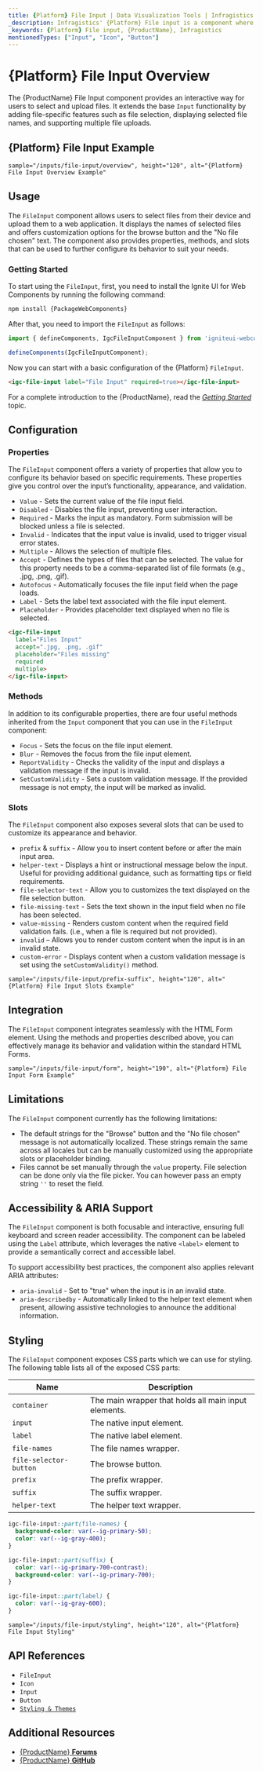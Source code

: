 ```yaml
---
title: {Platform} File Input | Data Visualization Tools | Infragistics
_description: Infragistics' {Platform} File input is a component where the user can select and upload files. Improve your application with {ProductName}!
_keywords: {Platform} File input, {ProductName}, Infragistics
mentionedTypes: ["Input", "Icon", "Button"]
---
```

# {Platform} File Input Overview

The {ProductName} File Input component provides an interactive way for users to select and upload files. It extends the base `Input` functionality by adding file-specific features such as file selection, displaying selected file names, and supporting multiple file uploads.

## {Platform} File Input Example

<div class="divider--half"></div>

`sample="/inputs/file-input/overview", height="120", alt="{Platform} File Input Overview Example"`

## Usage

The `FileInput` component allows users to select files from their device and upload them to a web application. It displays the names of selected files and offers customization options for the browse button and the "No file chosen" text. The component also provides properties, methods, and slots that can be used to further configure its behavior to suit your needs.

### Getting Started

<!-- WebComponents -->

To start using the `FileInput`, first, you need to install the Ignite UI for Web Components by running the following command:

```cmd
npm install {PackageWebComponents}
```

After that, you need to import the `FileInput` as follows:

```ts
import { defineComponents, IgcFileInputComponent } from 'igniteui-webcomponents';

defineComponents(IgcFileInputComponent);
```

<!-- end: WebComponents -->

Now you can start with a basic configuration of the {Platform} `FileInput`.

```html
<igc-file-input label="File Input" required=true></igc-file-input>
```

For a complete introduction to the {ProductName}, read the [*Getting Started*](../general-getting-started.md) topic.

## Configuration

### Properties

The `FileInput` component offers a variety of properties that allow you to configure its behavior based on specific requirements. These properties give you control over the input’s functionality, appearance, and validation.

* `Value` - Sets the current value of the file input field.
* `Disabled` - Disables the file input, preventing user interaction.
* `Required` - Marks the input as mandatory. Form submission will be blocked unless a file is selected.
* `Invalid` - Indicates that the input value is invalid, used to trigger visual error states.
* `Multiple` - Allows the selection of multiple files.
* `Accept` - Defines the types of files that can be selected. The value for this property needs to be a comma-separated list of file formats (e.g., .jpg, .png, .gif).
* `Autofocus` - Automatically focuses the file input field when the page loads.
* `Label` - Sets the label text associated with the file input element.
* `Placeholder` - Provides placeholder text displayed when no file is selected.

```html
<igc-file-input 
  label="Files Input" 
  accept=".jpg, .png, .gif"
  placeholder="Files missing"
  required
  multiple>
</igc-file-input>
```

### Methods 

In addition to its configurable properties, there are four useful methods inherited from the `Input` component that you can use in the `FileInput` component: 

* `Focus` - Sets the focus on the file input element.
* `Blur` - Removes the focus from the file input element.
* `ReportValidity` - Checks the validity of the input and displays a validation message if the input is invalid.
* `SetCustomValidity` - Sets a custom validation message. If the provided message is not empty, the input will be marked as invalid.

### Slots

The `FileInput` component also exposes several slots that can be used to customize its appearance and behavior.

* `prefix` & `suffix` - Allow you to insert content before or after the main input area. 
* `helper-text` - Displays a hint or instructional message below the input. Useful for providing additional guidance, such as formatting tips or field requirements.
* `file-selector-text` - Allow you to customizes the text displayed on the file selection button.
* `file-missing-text` - Sets the text shown in the input field when no file has been selected.
* `value-missing` -  Renders custom content when the required field validation fails. (i.e., when a file is required but not provided).
* `invalid` – Allows you to render custom content when the input is in an invalid state.
* `custom-error` - Displays content when a custom validation message is set using the `setCustomValidity()` method.

`sample="/inputs/file-input/prefix-suffix", height="120", alt="{Platform} File Input Slots Example"`

## Integration

The `FileInput` component integrates seamlessly with the HTML Form element. Using the methods and properties described above, you can effectively manage its behavior and validation within the standard HTML Forms.

`sample="/inputs/file-input/form", height="190", alt="{Platform} File Input Form Example"`

## Limitations

The `FileInput` component currently has the following limitations:
- The default strings for the "Browse" button and the "No file chosen" message is not automatically localized. These strings remain the same across all locales but can be manually customized using the appropriate slots or placeholder binding.
- Files cannot be set manually through the `value` property. File selection can be done only via the file picker. You can however pass an empty string `''` to reset the field.

## Accessibility & ARIA Support

The `FileInput` component is both focusable and interactive, ensuring full keyboard and screen reader accessibility. The component can be labeled using the `Label` attribute, which leverages the native `<label>` element to provide a semantically correct and accessible label.

To support accessibility best practices, the component also applies relevant ARIA attributes:

* `aria-invalid` - Set to "true" when the input is in an invalid state.
* `aria-describedby` - Automatically linked to the helper text element when present, allowing assistive technologies to announce the additional information.

## Styling

The `FileInput` component exposes CSS parts which we can use for styling. The following table lists all of the exposed CSS parts:

|Name|Description|
|--|--|
| `container` | The main wrapper that holds all main input elements. |
| `input` | The native input element. |
| `label` | The native label element. |
| `file-names` | The file names wrapper. |
| `file-selector-button` | The browse button. |
| `prefix` | The prefix wrapper. |
| `suffix` | The suffix wrapper. |
| `helper-text` | The helper text wrapper. |


```scss
igc-file-input::part(file-names) {
  background-color: var(--ig-primary-50);
  color: var(--ig-gray-400);
}

igc-file-input::part(suffix) {
  color: var(--ig-primary-700-contrast);
  background-color: var(--ig-primary-700);
}

igc-file-input::part(label) {
  color: var(--ig-gray-600);
}
```

`sample="/inputs/file-input/styling", height="120", alt="{Platform} File Input Styling"`

<div class="divider"></div>


## API References

 - `FileInput`
 - `Icon`
 - `Input`
 - `Button`
 - [`Styling & Themes`](../themes/overview.md)

## Additional Resources

* [{ProductName} **Forums**]({ForumsLink})
* [{ProductName} **GitHub**]({GithubLink})